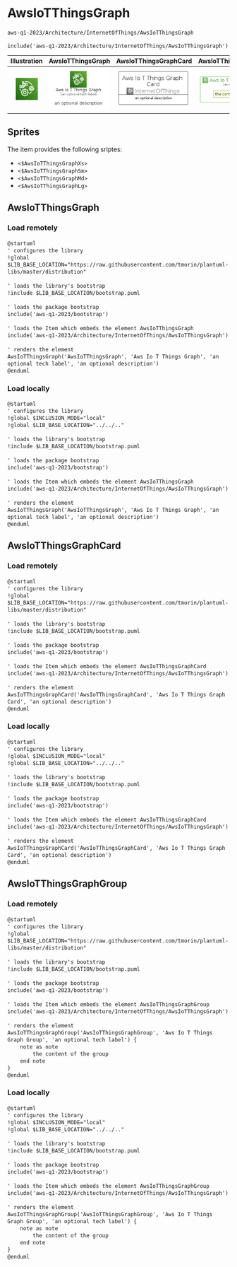 # AwsIoTThingsGraph


```text
aws-q1-2023/Architecture/InternetOfThings/AwsIoTThingsGraph
```

```text
include('aws-q1-2023/Architecture/InternetOfThings/AwsIoTThingsGraph')
```



| Illustration | AwsIoTThingsGraph | AwsIoTThingsGraphCard | AwsIoTThingsGraphGroup |
| :---: | :---: | :---: | :---: |
| ![illustration for Illustration](../../../aws-q1-2023/Architecture/InternetOfThings/AwsIoTThingsGraph.png) | ![illustration for AwsIoTThingsGraph](../../../aws-q1-2023/Architecture/InternetOfThings/AwsIoTThingsGraph.Local.png) | ![illustration for AwsIoTThingsGraphCard](../../../aws-q1-2023/Architecture/InternetOfThings/AwsIoTThingsGraphCard.Local.png) | ![illustration for AwsIoTThingsGraphGroup](../../../aws-q1-2023/Architecture/InternetOfThings/AwsIoTThingsGraphGroup.Local.png) |



## Sprites
The item provides the following sriptes:

- `<$AwsIoTThingsGraphXs>`
- `<$AwsIoTThingsGraphSm>`
- `<$AwsIoTThingsGraphMd>`
- `<$AwsIoTThingsGraphLg>`





## AwsIoTThingsGraph

### Load remotely
```plantuml
@startuml
' configures the library
!global $LIB_BASE_LOCATION="https://raw.githubusercontent.com/tmorin/plantuml-libs/master/distribution"

' loads the library's bootstrap
!include $LIB_BASE_LOCATION/bootstrap.puml

' loads the package bootstrap
include('aws-q1-2023/bootstrap')

' loads the Item which embeds the element AwsIoTThingsGraph
include('aws-q1-2023/Architecture/InternetOfThings/AwsIoTThingsGraph')

' renders the element
AwsIoTThingsGraph('AwsIoTThingsGraph', 'Aws Io T Things Graph', 'an optional tech label', 'an optional description')
@enduml
```

### Load locally
```plantuml
@startuml
' configures the library
!global $INCLUSION_MODE="local"
!global $LIB_BASE_LOCATION="../../.."

' loads the library's bootstrap
!include $LIB_BASE_LOCATION/bootstrap.puml

' loads the package bootstrap
include('aws-q1-2023/bootstrap')

' loads the Item which embeds the element AwsIoTThingsGraph
include('aws-q1-2023/Architecture/InternetOfThings/AwsIoTThingsGraph')

' renders the element
AwsIoTThingsGraph('AwsIoTThingsGraph', 'Aws Io T Things Graph', 'an optional tech label', 'an optional description')
@enduml
```

## AwsIoTThingsGraphCard

### Load remotely
```plantuml
@startuml
' configures the library
!global $LIB_BASE_LOCATION="https://raw.githubusercontent.com/tmorin/plantuml-libs/master/distribution"

' loads the library's bootstrap
!include $LIB_BASE_LOCATION/bootstrap.puml

' loads the package bootstrap
include('aws-q1-2023/bootstrap')

' loads the Item which embeds the element AwsIoTThingsGraphCard
include('aws-q1-2023/Architecture/InternetOfThings/AwsIoTThingsGraph')

' renders the element
AwsIoTThingsGraphCard('AwsIoTThingsGraphCard', 'Aws Io T Things Graph Card', 'an optional description')
@enduml
```

### Load locally
```plantuml
@startuml
' configures the library
!global $INCLUSION_MODE="local"
!global $LIB_BASE_LOCATION="../../.."

' loads the library's bootstrap
!include $LIB_BASE_LOCATION/bootstrap.puml

' loads the package bootstrap
include('aws-q1-2023/bootstrap')

' loads the Item which embeds the element AwsIoTThingsGraphCard
include('aws-q1-2023/Architecture/InternetOfThings/AwsIoTThingsGraph')

' renders the element
AwsIoTThingsGraphCard('AwsIoTThingsGraphCard', 'Aws Io T Things Graph Card', 'an optional description')
@enduml
```

## AwsIoTThingsGraphGroup

### Load remotely
```plantuml
@startuml
' configures the library
!global $LIB_BASE_LOCATION="https://raw.githubusercontent.com/tmorin/plantuml-libs/master/distribution"

' loads the library's bootstrap
!include $LIB_BASE_LOCATION/bootstrap.puml

' loads the package bootstrap
include('aws-q1-2023/bootstrap')

' loads the Item which embeds the element AwsIoTThingsGraphGroup
include('aws-q1-2023/Architecture/InternetOfThings/AwsIoTThingsGraph')

' renders the element
AwsIoTThingsGraphGroup('AwsIoTThingsGraphGroup', 'Aws Io T Things Graph Group', 'an optional tech label') {
    note as note
        the content of the group
    end note
}
@enduml
```

### Load locally
```plantuml
@startuml
' configures the library
!global $INCLUSION_MODE="local"
!global $LIB_BASE_LOCATION="../../.."

' loads the library's bootstrap
!include $LIB_BASE_LOCATION/bootstrap.puml

' loads the package bootstrap
include('aws-q1-2023/bootstrap')

' loads the Item which embeds the element AwsIoTThingsGraphGroup
include('aws-q1-2023/Architecture/InternetOfThings/AwsIoTThingsGraph')

' renders the element
AwsIoTThingsGraphGroup('AwsIoTThingsGraphGroup', 'Aws Io T Things Graph Group', 'an optional tech label') {
    note as note
        the content of the group
    end note
}
@enduml
```

